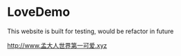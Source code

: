 # LoveDemo
This website is built for testing, would be refactor in future 

http://www.孟大人世界第一可爱.xyz
